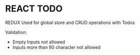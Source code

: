 # REACT TODO

REDUX Used for global store and CRUD operations with Todos

Validation:
- Empty Inputs not allowed
- Inputs more than 60 character not allowed


